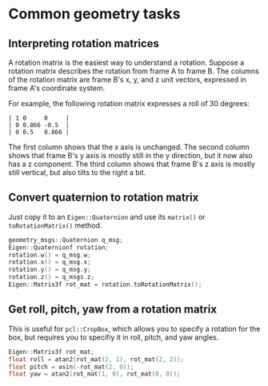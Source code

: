 # Common geometry tasks

## Interpreting rotation matrices
A rotation matrix is the easiest way to understand a rotation.
Suppose a rotation matrix describes the rotation from frame A to frame B.
The columns of the rotation matrix are frame B's x, y, and z unit vectors, expressed in frame A's coordinate system.

For example, the following rotation matrix expresses a roll of 30 degrees:
```
| 1 0     0     |
| 0 0.866 -0.5  |
| 0 0.5   0.866 |
```

The first column shows that the x axis is unchanged.
The second column shows that frame B's y axis is mostly still in the y direction, but it now also has a z component.
The third column shows that frame B's z axis is mostly still vertical, but also tilts to the right a bit.

## Convert quaternion to rotation matrix
Just copy it to an `Eigen::Quaternion` and use its `matrix()` or `toRotationMatrix()` method.
```cpp
geometry_msgs::Quaternion q_msg;
Eigen::Quaternionf rotation;
rotation.w() = q_msg.w;
rotation.x() = q_msg.x;
rotation.y() = q_msg.y;
rotation.z() = q_msgs.z;
Eigen::Matrix3f rot_mat = rotation.toRotationMatrix();
```

## Get roll, pitch, yaw from a rotation matrix
This is useful for `pcl::CropBox`, which allows you to specify a rotation for the box, but requires you to specifiy it in roll, pitch, and yaw angles.

```cpp
Eigen::Matrix3f rot_mat;
float roll = atan2(rot_mat(2, 1), rot_mat(2, 2));
float pitch = asin(-rot_mat(2, 0));
float yaw = atan2(rot_mat(1, 0), rot_mat(0, 0));
```
